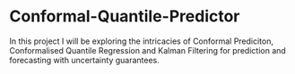 # Conformal-Quantile-Predictor

In this project I will be exploring the intricacies of Conformal Prediciton, Conformalised Quantile Regression and Kalman Filtering for prediction and forecasting with uncertainty guarantees. 

